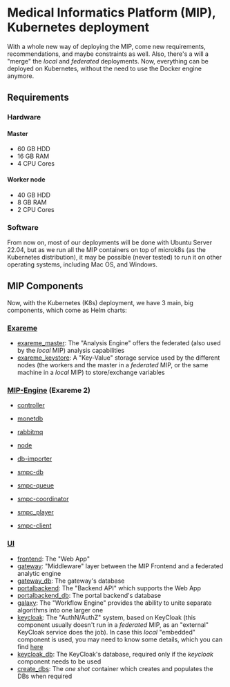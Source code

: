 # Medical Informatics Platform (MIP), Kubernetes deployment

With a whole new way of deploying the MIP, come new requirements, recommendations, and maybe constraints as well.
Also, there's a will a "merge" the *local* and *federated* deployments.
Now, everything can be deployed on Kubernetes, without the need to use the Docker engine anymore.

## Requirements
### Hardware
#### Master
* 60 GB HDD
* 16 GB RAM
* 4 CPU Cores

#### Worker node
* 40 GB HDD
* 8 GB RAM
* 2 CPU Cores

### Software
From now on, most of our deployments will be done with Ubuntu Server 22.04, but as we run all the MIP containers on top of microk8s (as the Kubernetes distribution), it may be possible (never tested) to run it on other operating systems, including Mac OS, and Windows.

## <a id="Components">MIP Components</a>
Now, with the Kubernetes (K8s) deployment, we have 3 main, big components, which come as Helm charts:

### [Exareme](https://github.com/madgik/exareme/tree/master/Federated-Deployment/kubernetes)
* [exareme_master](https://github.com/madgik/exareme): The "Analysis Engine" offers the federated (also used by the *local* MIP) analysis capabilities
* [exareme_keystore](https://github.com/bitnami/bitnami-docker-consul): A "Key-Value" storage service used by the different nodes (the workers and the master in a *federated* MIP, or the same machine in a *local* MIP) to store/exchange variables

### [MIP-Engine](https://github.com/madgik/MIP-Engine/tree/master/kubernetes) (Exareme 2)
* [controller](https://github.com/madgik/MIP-Engine/tree/master/mipengine/controller)

* [monetdb](https://github.com/madgik/MIP-Engine/tree/master/monetdb)
* [rabbitmq](https://github.com/madgik/MIP-Engine/tree/master/rabbitmq)
* [node](https://github.com/madgik/MIP-Engine/tree/master/mipengine/node)
* [db-importer](https://github.com/madgik/MIP-Engine/tree/master/mipdb)

* [smpc-db](https://github.com/docker-library/mongo)
* [smpc-queue](https://github.com/docker-library/redis)
* [smpc-coordinator](https://github.com/MIP-Engine/tree/master/mipengine)
* [smpc_player](https://github.com/MIP-Engine/tree/master/mipengine)
* [smpc-client](https://github.com/madgik/MIP-Engine/tree/master/mipengine)

### [UI](doc/Readme.md)
* [frontend](https://github.com/HBPMedical/portal-frontend): The "Web App"
* [gateway](https://github.com/HBPMedical/gateway): "Middleware" layer between the MIP Frontend and a federated analytic engine
* [gateway_db](https://github.com/docker-library/postgres): The gateway's database
* [portalbackend](https://github.com/HBPMedical/portal-backend): The "Backend API" which supports the Web App
* [portalbackend_db](https://github.com/docker-library/postgres): The portal backend's database
* [galaxy](https://github.com/madgik/galaxy): The "Workflow Engine" provides the ability to unite separate algorithms into one larger one
* [keycloak](https://github.com/keycloak/keycloak-containers): The "AuthN/AuthZ" system, based on KeyCloak (this component usually doesn't run in a *federated* MIP, as an "external" KeyCloak service does the job). In case this *local* "embedded" component is used, you may need to know some <a id="UsersConfiguration">details</a>, which you can find [here](documentation/UsersConfiguration.md)
* [keycloak_db](https://github.com/docker-library/postgres): The KeyCloak's database, required only if the *keycloak* component needs to be used
* [create_dbs](https://github.com/HBPMedical/docker-create-databases): The *one shot* container which creates and populates the DBs when required

